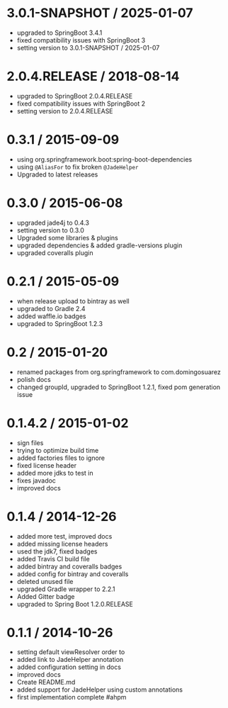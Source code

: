 3.0.1-SNAPSHOT / 2025-01-07
==================

* upgraded to SpringBoot 3.4.1
* fixed compatibility issues with SpringBoot 3
* setting version to 3.0.1-SNAPSHOT / 2025-01-07

2.0.4.RELEASE / 2018-08-14
==================

  * upgraded to SpringBoot 2.0.4.RELEASE
  * fixed compatibility issues with SpringBoot 2
  * setting version to 2.0.4.RELEASE

0.3.1 / 2015-09-09
==================

  * using org.springframework.boot:spring-boot-dependencies
  * using `@AliasFor` to fix broken `@JadeHelper`
  * Upgraded to latest releases

0.3.0 / 2015-06-08
==================

  * upgraded jade4j to 0.4.3
  * setting version to 0.3.0
  * Upgraded some libraries & plugins
  * upgraded dependencies & added gradle-versions plugin
  * upgraded coveralls plugin

0.2.1 / 2015-05-09
==================

  * when release upload to bintray as well
  * upgraded to Gradle 2.4
  * added waffle.io badges
  * upgraded to SpringBoot 1.2.3

0.2 / 2015-01-20
==================

  * renamed packages from org.springframework to com.domingosuarez
  * polish docs
  * changed groupId, upgraded to SpringBoot 1.2.1, fixed pom generation issue

0.1.4.2 / 2015-01-02
==================

  * sign files
  * trying to optimize build time
  * added factories files to ignore
  * fixed license header
  * added more jdks to test in
  * fixes javadoc
  * improved docs

0.1.4 / 2014-12-26
==================

  * added more test, improved docs
  * added missing license headers
  * used the jdk7, fixed badges
  * added Travis CI build file
  * added bintray and coveralls badges
  * added config for bintray and coveralls
  * deleted unused file
  * upgraded Gradle wrapper to 2.2.1
  * Added Gitter badge
  * upgraded to Spring Boot 1.2.0.RELEASE

0.1.1 / 2014-10-26
==================

  * setting default viewResolver order to
  * added link to JadeHelper annotation
  * added configuration setting in docs
  * improved docs
  * Create README.md
  * added support for JadeHelper using custom annotations
  * first implementation complete #ahpm
